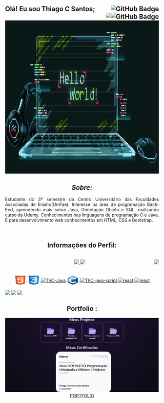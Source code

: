## Olá! Eu sou Thiago C Santos; <img align="right" src="https://img.shields.io/github/stars/rafaelalmeidaV?label=Stars&style=social" alt="GitHub Badge"> <a href="https://github.com/Thiago-CSantos?tab=followers"><img align="right" src="https://img.shields.io/github/followers/Thiago-CSantos?label=Followers&style=social" alt="GitHub Badge"></a> <a href="https://github.com/Thiago-CSantos">  <img align="right" src="https://komarev.com/ghpvc/?username=Thiago-CSantos"></a>


<div align="center">
      <img height ="500" src="https://raw.githubusercontent.com/LeandroDukievicz/LeandroDukievicz/main/gifs/hello.gif"/>
</div>
    
    
<div align = "center">
    
_**<h2>Sobre:</h2>**_
    <p align="justify">Estudante do 3º semestre da Centro Universitário das Faculdades Associadas de Ensino(UniFae). Interesse na área de programação Back-End, aprendendo mais sobre Java, Orientação Objeto e SQL, realizando curso da Udemy. 
Conhecimentos nas linguagens de programação C e Java. E para desenvolvimento web conhecimentos em HTML, CSS e Bootstrap.</p> <br>
</div>     
      
<section align="center">
  <h2 align="center"> Informações do Perfil:</h2>
  
</section>
      <br>

<div align="center">
      <img align="right" src="https://github-readme-stats.vercel.app/api/top-langs/?username=Thiago-CSantos&langs_count=8&theme=react" />
  <a href="https://github.com/Thiago-CSantos">
  <img height="180em" src="https://github-readme-stats.vercel.app/api?username=Thiago-CSantos&show_icons=true&theme=midnight-purple&include_all_commits=true&count_private=true"/>
  <img height="180em" src="https://github-readme-stats.vercel.app/api/top-langs/?username=Thiago-CSantos&layout=compact&langs_count=7&theme=midnight-purple"/>
        <br>
</div>
      <br>
  <div align="center" style="display: inline_block"><br>
  <img align="center" alt="ThC-HTML" height="30" width="40" src="https://raw.githubusercontent.com/devicons/devicon/master/icons/html5/html5-original.svg">
  <img align="center" alt="ThC-CSS" height="30" width="40" src="https://raw.githubusercontent.com/devicons/devicon/master/icons/css3/css3-original.svg">
<!--   <img align="center" alt="ThC-ASP" height="30" width="40" src="https://pics.freeicons.io/uploads/icons/png/14621971553750220-512.png"> -->
  <img align="center" alt="ThC-Java" height="30" width="40" src="https://cdn.jsdelivr.net/gh/devicons/devicon/icons/java/java-original.svg">
  <img align="center" alt="ThC-C" height="30" width="40" src="https://raw.githubusercontent.com/devicons/devicon/master/icons/c/c-original.svg">
  <img align="center" alt="ThC-java-script" height="30" width="40" src="https://cdn.jsdelivr.net/gh/devicons/devicon/icons/react/react-original.svg">
  <img align="center" alt="react" height="30" width="40" src="https://cdn.jsdelivr.net/gh/devicons/devicon/icons/figma/figma-original.svg">
  <img align="center" alt="react" height="30" width="40" src="https://cdn.jsdelivr.net/gh/devicons/devicon/icons/python/python-original.svg">
</div>
  <div> 
        <br>
  <a href="https://www.instagram.com/__thcx.y__/" target="_blank"><img src="https://img.shields.io/badge/-Instagram-%23E4405F?style=for-the-badge&logo=instagram&logoColor=white" target="_blank"></a>
  <a href = "mailto:thiagocarretero433@gmail.com"><img src="https://img.shields.io/badge/Gmail-D14836?style=for-the-badge&logo=gmail&logoColor=white" target="_blank"></a>
  <a href="https://www.linkedin.com/in/thiago-santos-thc/" target="_blank"><img  src="https://img.shields.io/badge/-LinkedIn-%230077B5?style=for-the-badge&logo=linkedin&logoColor=white" target="_blank"></a>
</div>

 
  <div align="center">
  
<div align = "center">
    <h2 align="center">Portfolio : </h2>
  <a href="https://portifolio-thiago-santos.netlify.app/" target="_blank"> <img src="https://github.com/Thiago-CSantos/assets/blob/main/CapturaPortfolio.png" alt="Captuta de  Portifólio-ThiagoCSantos"> PORTFOLIO</a>
  </div>
 </div>
<!-- 
<section align="center">
   <h2>Linguagens/Frameworks e Ferramentas:</h2>
   <p>Estas são as linguagens e as ferramentas que estou em aprendizado no momento, Você poderá navegar pelos repositórios de acordo com a tecnologia e os projetos que foram criados no processo de aprendizado de cada linguagem ou framework ...</p><br><br>

<table align="center" border="10px" >
      <tr>
            <td><img  height="200em" src="https://github.com/LeandroDukievicz/CERTIFICATES/blob/main/certificate-icon.gif" target="_blank"></td> 
            <td><p>Estou sempre me atualizando e aprendendo continuamente novas tecnologias,<br> e caso queira conferir um poucos dos cursos ao qual já passei,<br> é so clicar ao lado, ou conferir os projetos de acordo com <br>a linguagem ou framework logo abaixo !</p></td>
             <td><a href="https://github.com/LeandroDukievicz/CERTIFICATES"><i><strong>Confira Aqui!</i></strong></a></td> 
      </tr>
</table>      
      
<table align="center" border="5px" >
      <tr>
            <td><img height ="100em"src="https://cdn.jsdelivr.net/gh/devicons/devicon/icons/css3/css3-original-wordmark.svg" /></td> 
             <td><a href="https://github.com/LeandroDukievicz/First_Projects"><i><strong>1-First Projects</i></strong></a></td>
             <td><a href="https://github.com/LeandroDukievicz/DoctorPinguimPortifolio"><i><strong>2-Dr. Pinguim</i></strong></a></td>
             <td><a href="https://github.com/LeandroDukievicz/Mod52_frontend"><i><strong>3 - Mod 52-Front End</i></strong></a></td> 
             <td><a href="https://github.com/LeandroDukievicz/clone-homepage-instagram"><i><strong>4-Clone Home P. Instagram <i></strong></a></td> 
             <td><a href="https://github.com/LeandroDukievicz/css-html-agencia"><i><strong>5-Projeto Agência</i></strong></a></td>      
      </tr>
</table>      
        
<table align="center" border="5px" >
      <tr>
            <td><img height ="100em"src="https://cdn.jsdelivr.net/gh/devicons/devicon/icons/php/php-original.svg" /></td> 
             <td ><a href="https://github.com/LeandroDukievicz/php-lessons"><i><strong>&nbsp;&nbsp;&nbsp;&nbsp;&nbsp;&nbsp;&nbsp;&nbsp;1 - Repositório - Php Lessons&nbsp;&nbsp;&nbsp;&nbsp;&nbsp;&nbsp;&nbsp;&nbsp;&nbsp; </i></strong></a></td>
             <td><a href="https://github.com/LeandroDukievicz/back-end-1"><i><strong>&nbsp;&nbsp;&nbsp;&nbsp;&nbsp;2 - Módulo Fac - Back End 01&nbsp;&nbsp;&nbsp;&nbsp;&nbsp;&nbsp;</i></strong></a></td> 
      </tr>
</table>        
                
<table align="center" border="5px" >
      <tr>
            <td><img height ="100em"src="https://cdn.jsdelivr.net/gh/devicons/devicon/icons/sass/sass-original.svg" /></td> 
             <td><a href="https://github.com/LeandroDukievicz/sass-project-agency"><i><strong> 1 - Projeto  Agência</i></strong></a></td>
             <td><a href="https://github.com/LeandroDukievicz/sass-project-electrum"><i><strong> 2 - Projeto  E-Commerce Electrum</i></strong></a></td>
             <td><a href="https://github.com/LeandroDukievicz/sass-project-agency"><i><strong> 3 - Projeto  Agência</a></i></strong></td> 
      </tr>
</table>
      
<table align="center" border="5px" >
      <tr>
            <td><img height ="100em"src="https://cdn.jsdelivr.net/gh/devicons/devicon/icons/bootstrap/bootstrap-plain-wordmark.svg" /></td> 
             <td><a href="https://github.com/LeandroDukievicz/bootstrap-urban-arts"><i><strong>1 - Projeto Artes Urbanas </i></strong></a></td>
             <td><a href="#"><i><strong>2 - Projeto</i></strong></a></td>
             <td><a href="#"><i><strong>3 - Projeto </i></strong></a></td> 
      </tr>
</table> -->

  
<!--
<div align="center">
  <a href="https://github.com/Thiago-CSantos">
  <img height="180em" src="https://github-readme-stats.vercel.app/api?username=Thiago-CSantos&show_icons=true&theme=midnight-purple&include_all_commits=true&count_private=true"/>
  <img height="180em" src="https://github-readme-stats.vercel.app/api/top-langs/?username=Thiago-CSantos&layout=compact&langs_count=7&theme=midnight-purple"/>
</div>
  <div style="display: inline_block"><br>
  <img align="center" alt="ThC-HTML" height="30" width="40" src="https://raw.githubusercontent.com/devicons/devicon/master/icons/html5/html5-original.svg">
  <img align="center" alt="ThC-CSS" height="30" width="40" src="https://raw.githubusercontent.com/devicons/devicon/master/icons/css3/css3-original.svg">
  <img align="center" alt="ThC-C++" height="30" width="40" src="https://cdn-icons-png.flaticon.com/512/6132/6132222.png">
  <img align="center" alt="ThC-ASP" height="30" width="40" src="https://pics.freeicons.io/uploads/icons/png/14621971553750220-512.png">
  <img align="center" alt="ThC-Java" height="30" width="40" src="https://cdn.jsdelivr.net/gh/devicons/devicon/icons/java/java-original.svg">
  
</div>
  
  ##
  
  
  <div> 
  <a href="https://www.instagram.com/__thcx.y__/" target="_blank"><img src="https://img.shields.io/badge/-Instagram-%23E4405F?style=for-the-badge&logo=instagram&logoColor=white" target="_blank"></a>
  <a href = "mailto:thiagocarretero433@gmail.com"><img src="https://img.shields.io/badge/Gmail-D14836?style=for-the-badge&logo=gmail&logoColor=white" target="_blank"></a>
  <a href="https://www.linkedin.com/in/thiago-santos-thc/" target="_blank"><img  src="https://img.shields.io/badge/-LinkedIn-%230077B5?style=for-the-badge&logo=linkedin&logoColor=white" target="_blank"></a>
    
</div>
-->
